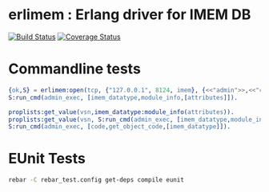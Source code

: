 # erlimem : Erlang driver for IMEM DB

[![Build Status](https://travis-ci.org/K2InformaticsGmbH/erlimem.svg?branch=master)](https://travis-ci.org/K2InformaticsGmbH/erlimem) [![Coverage Status](https://coveralls.io/repos/github/K2InformaticsGmbH/erlimem/badge.svg?branch=master)](https://coveralls.io/github/K2InformaticsGmbH/erlimem?branch=master)

Commandline tests
=================
```erlang
{ok,S} = erlimem:open(tcp, {"127.0.0.1", 8124, imem}, {<<"admin">>,<<"change_on_install">>}). 
S:run_cmd(admin_exec, [imem_datatype,module_info,[attributes]]).

proplists:get_value(vsn,imem_datatype:module_info(attributes)).
proplists:get_value(vsn, S:run_cmd(admin_exec, [imem_datatype,module_info,[attributes]])).
S:run_cmd(admin_exec, [code,get_object_code,[imem_datatype]]).
```

EUnit Tests
=================
```sh
rebar -C rebar_test.config get-deps compile eunit
```
